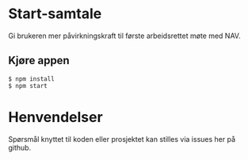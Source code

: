 # Start-samtale

Gi brukeren mer påvirkningskraft til første arbeidsrettet møte med NAV.

## Kjøre appen

```console
$ npm install
$ npm start
```

# Henvendelser

Spørsmål knyttet til koden eller prosjektet kan stilles via issues her på github.
